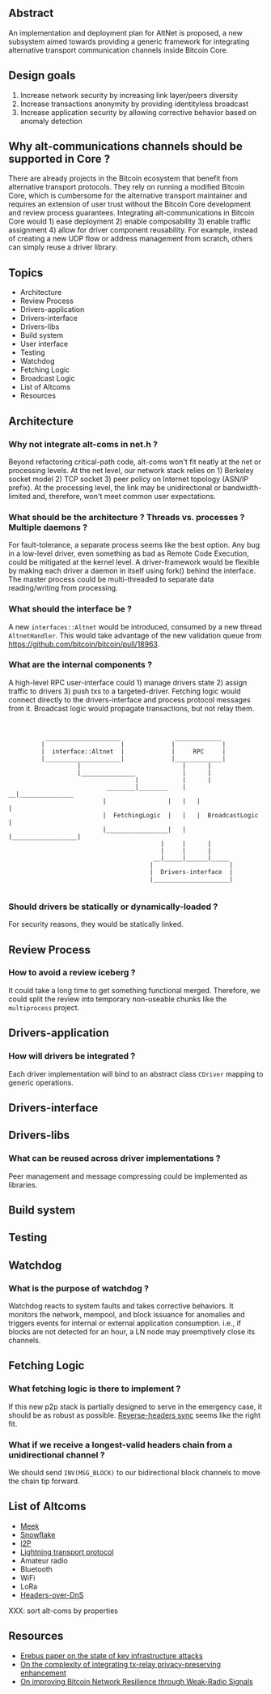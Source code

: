## Abstract

An implementation and deployment plan for AltNet is proposed, a new subsystem aimed towards providing a generic framework for integrating alternative transport communication channels inside Bitcoin Core.

## Design goals

1. Increase network security by increasing link layer/peers diversity
1. Increase transactions anonymity by providing identityless broadcast
1. Increase application security by allowing corrective behavior based on anomaly detection

## Why alt-communications channels should be supported in Core ?

There are already projects in the Bitcoin ecosystem that benefit from alternative transport protocols. They rely on running a modified Bitcoin Core, which is cumbersome for the alternative transport maintainer and requires an extension of user trust without the Bitcoin Core development and review process guarantees. Integrating alt-communications in Bitcoin Core would 1) ease deployment 2) enable composability 3) enable traffic assignment 4) allow for driver component reusability. For example, instead of creating a new UDP flow or address management from scratch, others can simply reuse a driver library.

## Topics

- Architecture
- Review Process
- Drivers-application
- Drivers-interface
- Drivers-libs
- Build system
- User interface
- Testing
- Watchdog
- Fetching Logic
- Broadcast Logic
- List of Altcoms
- Resources

## Architecture

### Why not integrate alt-coms in net.h ?

Beyond refactoring critical-path code, alt-coms won't fit neatly at the net or processing levels. At the net level, our network stack relies on 1) Berkeley socket model 2) TCP socket 3) peer policy on Internet topology (ASN/IP prefix). At the processing level, the link may be unidirectional or bandwidth-limited and, therefore, won't meet common user expectations.

### What should be the architecture ?  Threads vs. processes ? Multiple daemons ?

For fault-tolerance, a separate process seems like the best option. Any bug in a low-level driver, even something as bad as Remote Code Execution, could be mitigated at the kernel level. A driver-framework would
be flexible by making each driver a daemon in itself using fork() behind the interface. The master process could be multi-threaded to separate data reading/writing from processing.

### What should the interface be ?

A new `interfaces::Altnet` would be introduced, consumed by a new thread `AltnetHandler`. This would take advantage of the new validation queue from https://github.com/bitcoin/bitcoin/pull/18963.

### What are the internal components ?

A high-level RPC user-interface could 1) manage drivers state 2) assign traffic to drivers 3) push txs to a targeted-driver. Fetching logic would connect directly to the drivers-interface and process protocol messages from it. Broadcast logic would propagate transactions, but not relay them.


```


          _____________________               _____________
         |                     |             |             |
         |  interface::Altnet  |             |     RPC     |
         |_____________________|             |_____________|
                   |                            |      |
                   |_______________             |      |
                                   |            |      |
                           ________|________    |    __|_______________
                          |                 |   |   |                  |
                          |  FetchingLogic  |   |   |  BroadcastLogic  |
                          |_________________|   |   |__________________|
                                          |     |      |
                                          |     |      |
                                        __|_____|______|_____
                                       |                     |
                                       |  Drivers-interface  |
                                       |_____________________|


```



### Should drivers be statically or dynamically-loaded ?

For security reasons, they would be statically linked.

## Review Process

### How to avoid a review iceberg ?

It could take a long time to get something functional merged. Therefore, we could split the  review into temporary non-useable chunks like the `multiprocess` project.

## Drivers-application

### How will drivers be integrated ?

Each driver implementation will bind to an abstract class `CDriver` mapping to generic operations.

## Drivers-interface

## Drivers-libs

### What can be reused across driver implementations ?

Peer management and message compressing could be implemented as libraries.

## Build system

## Testing

## Watchdog

### What is the purpose of watchdog ?

Watchdog reacts to system faults and takes corrective behaviors. It monitors the network, mempool, and block issuance for anomalies and triggers events for internal or external application consumption. i.e., if blocks are not detected for an hour, a LN node may preemptively close its channels.

## Fetching Logic

### What fetching logic is there to implement ?

If this new p2p stack is partially designed to serve in the emergency case, it should be as robust as possible. [Reverse-headers sync](https://en.bitcoin.it/wiki/User:Gmaxwell/Reverse_header-fetching_sync) seems like the right fit.

### What if we receive a longest-valid headers chain from a unidirectional channel ?

We should send `INV(MSG_BLOCK)` to our bidirectional block channels to move the chain tip forward.

## List of Altcoms

- [Meek](https://gitweb.torproject.org/pluggable-transports/meek.git/)
- [Snowflake](https://gitweb.torproject.org/pluggable-transports/snowflake.git/)
- [I2P](https://geti2p.net/en/)
- [Lightning transport protocol](https://github.com/lightningnetwork/lightning-rfc/blob/master/08-transport.md)
- Amateur radio
- Bluetooth
- WiFi
- LoRa
- [Headers-over-DnS](https://github.com/bitcoin/bitcoin/pull/16834)

XXX: sort alt-coms by properties
 
## Resources

* [Erebus paper on the state of key infrastructure attacks](https://www.comp.nus.edu.sg/~kangms/papers/erebus-attack.pdf)
* [On the complexity of integrating tx-relay privacy-preserving enhancement](https://bitcoin.stackexchange.com/questions/81503/what-is-the-tradeoff-between-privacy-and-implementation-complexity-of-dandelion/81504#81504)
* [On improving Bitcoin Network Resilience through Weak-Radio Signals](https://stanford2017.scalingbitcoin.org/files/Day2/Weak-Signal-Radio-Communications-for-Bitcoin-Network-Resilience.pdf)
